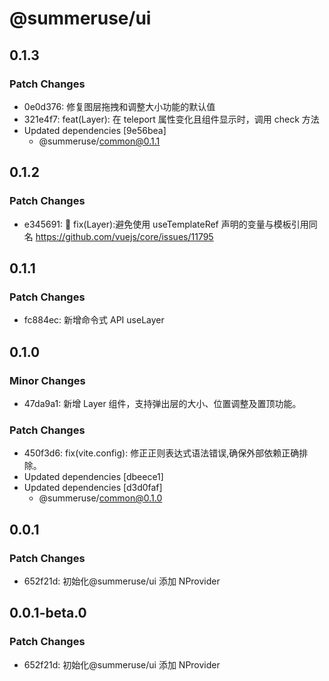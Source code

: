 # @summeruse/ui

## 0.1.3

### Patch Changes

- 0e0d376: 修复图层拖拽和调整大小功能的默认值
- 321e4f7: feat(Layer): 在 teleport 属性变化且组件显示时，调用 check 方法
- Updated dependencies [9e56bea]
  - @summeruse/common@0.1.1

## 0.1.2

### Patch Changes

- e345691: 🐞 fix(Layer):避免使用 useTemplateRef 声明的变量与模板引用同名 https://github.com/vuejs/core/issues/11795

## 0.1.1

### Patch Changes

- fc884ec: 新增命令式 API useLayer

## 0.1.0

### Minor Changes

- 47da9a1: 新增 Layer 组件，支持弹出层的大小、位置调整及置顶功能。

### Patch Changes

- 450f3d6: fix(vite.config): 修正正则表达式语法错误,确保外部依赖正确排除。
- Updated dependencies [dbeece1]
- Updated dependencies [d3d0faf]
  - @summeruse/common@0.1.0

## 0.0.1

### Patch Changes

- 652f21d: 初始化@summeruse/ui 添加 NProvider

## 0.0.1-beta.0

### Patch Changes

- 652f21d: 初始化@summeruse/ui 添加 NProvider
